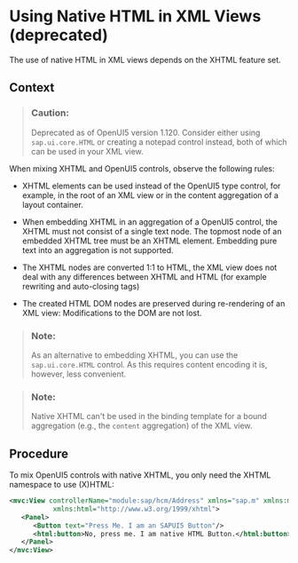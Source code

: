 <!-- loiobe54950cae1041f59d4aa97a6bade2d8 -->

# Using Native HTML in XML Views \(deprecated\)

The use of native HTML in XML views depends on the XHTML feature set.



## Context

> ### Caution:  
> Deprecated as of OpenUI5 version 1.120. Consider either using `sap.ui.core.HTML` or creating a notepad control instead, both of which can be used in your XML view.

When mixing XHTML and OpenUI5 controls, observe the following rules:

-   XHTML elements can be used instead of the OpenUI5 type control, for example, in the root of an XML view or in the content aggregation of a layout container.

-   When embedding XHTML in an aggregation of a OpenUI5 control, the XHTML must not consist of a single text node. The topmost node of an embedded XHTML tree must be an XHTML element. Embedding pure text into an aggregation is not supported.

-   The XHTML nodes are converted 1:1 to HTML, the XML view does not deal with any differences between XHTML and HTML \(for example rewriting and auto-closing tags\)

-   The created HTML DOM nodes are preserved during re-rendering of an XML view: Modifications to the DOM are not lost.


> ### Note:  
> As an alternative to embedding XHTML, you can use the `sap.ui.core.HTML` control. As this requires content encoding it is, however, less convenient.

> ### Note:  
> Native XHTML can't be used in the binding template for a bound aggregation \(e.g., the `content` aggregation\) of the XML view.



## Procedure

To mix OpenUI5 controls with native XHTML, you only need the XHTML namespace to use \(X\)HTML:

```xml
<mvc:View controllerName="module:sap/hcm/Address" xmlns="sap.m" xmlns:mvc="sap.ui.core.mvc"
           xmlns:html="http://www.w3.org/1999/xhtml">
   <Panel>
      <Button text="Press Me. I am an SAPUI5 Button"/>
      <html:button>No, press me. I am native HTML Button.</html:button>
   </Panel>
</mvc:View>
```

